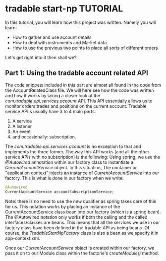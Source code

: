 tradable start-np TUTORIAL
===========================

In this tutorial, you will learn how this project was written. Namely you will learn:

 * How to gather and use account details
 * How to deal with instruments and Market data
 * How to use the previous two points to place all sorts of different orders
 
Let's get right into it then shall we?

Part 1: Using the tradable account related API
----------------------------------------------

The code snippets included in this part are almost all found in the code from the AccountRelatedClass file. 
We will here see how the code was written and how it works by taking a closer look at the 
*com.tradable.api.services.account* API. This API essentially allows us to monitor orders trades 
and positions on the current account. Tradable service API's usually have 3 to 4 main parts:

 1. A service
 2. A listener
 3. An event
 4. and occasionally: subscription.

The *com.tradable.api.services.account* is no exception to that and implements the three former. 
The way this API works (and all the other service APIs with no subscription) is the following: 
Using spring, we use the *@Autowired* annotation within our factory class to instantiate a 
*CurrentAccountService* object. In this situation,  The container or "application context" 
injects an instance of *CurrentAccountService* into our factory. This is what is done in our factory
when we write: 
```java
@Autowired
CurrentAccountService accountSubscriptionService;
```
Note: there is no need to use the *new* qualifier as spring takes care of this
for us. This notation works by placing an instance of the CurrentAccountService class
bean into our factory (which is a spring bean). The @Autowired notation only works
if both the calling and the called interfaces/classes are beans. This means that all 
the services we use in our factory class have been defined in the tradable API as being beans. Of course, the
*TradableStartNpFactory* class is also a bean as we specify it in app-context.xml.

Once our *CurrentAccountService* object is created within our factory, we pass it on to our Module class
within the factorie's *createModule()* method.
